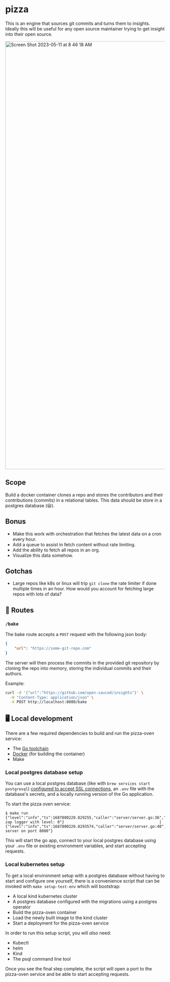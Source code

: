 # pizza
This is an engine that sources git commits and turns them to insights. Ideally this will be useful for any open source maintainer trying to get insight into their open source. 

<img width="1350" alt="Screen Shot 2023-05-11 at 8 46 18 AM" src="https://github.com/open-sauced/pizza/assets/5713670/b91989d8-df6d-4631-8d7d-3089b76ee113">

## Scope
Build a docker container clones a repo and stores the contributors and their contributions (commits) in a relational tables. This data should be store in a postgres database (😃). 

## Bonus
- Make this work with orchestration that fetches the latest data on a cron every hour.
- Add a queue to assist in fetch content without rate limiting.
- Add the ability to fetch all repos in an org.
- Visualize this data somehow.

## Gotchas
- Large repos like k8s or linux will trip `git clone` the rate limiter if done multiple times in an hour. How would you account for fetching large repos with lots of data?

## 🚀 Routes

### `/bake`

The bake route accepts a `POST` request with the following json body:

```json
{
    "url": "https://some-git-repo.com"
}
```

The server will then process the commits in the provided git repository by
cloning the repo into memory, storing the individual commits and their authors.

Example:

```bash
curl -d '{"url":"https://github.com/open-sauced/insights"}' \
  -H "Content-Type: application/json" \
  -X POST http://localhost:8080/bake
```


## 🖥️ Local development

There are a few required dependencies to build and run the pizza-oven service:

- The [Go toolchain](https://go.dev/doc/install)
- [Docker](https://docs.docker.com/engine/install/) (for building the container)
- Make

### Local postgres database setup

You can use a local postgres database (like with `brew services start postgresql`)
[configured to accept SSL connections](https://www.postgresql.org/docs/current/ssl-tcp.html),
an `.env` file with the database's secrets,
and a locally running version of the Go application.

To start the pizza oven service:

```
$ make run
{"level":"info","ts":1687800220.829255,"caller":"server/server.go:36","msg":"initiated zap logger with level: 0"}                                          │
{"level":"info","ts":1687800220.8293574,"caller":"server/server.go:48","msg":"Starting server on port 8080"}
```

This will start the go app, connect to your local postgres database
using your `.env` file or existing environment variables,
and start accepting requests.

### Local kubernetes setup

To get a local environment setup with a postgres database without having to start and configure one yourself,
there is a convenience script that can be invoked with `make setup-test-env` which will bootstrap:
- A local kind kubernetes cluster
- A postgres database configured with the migrations using a postgres operator
- Build the pizza-oven container
- Load the newly built image to the kind cluster
- Start a deployment for the pizza-oven service

In order to run this setup script, you will _also_ need:
- Kubectl
- helm
- Kind
- The psql command line tool

Once you see the final step complete, the script will open a port to the pizza-oven service
and be able to start accepting requests.

